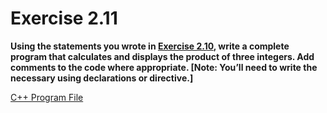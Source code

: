 # Exercise 2.11

**Using the statements you wrote in [Exercise 2.10](./02_10.md), write a complete program that calculates and displays the product of three integers. Add comments to the code where appropriate. [Note: You’ll need to write the necessary using declarations or directive.]**


[C++ Program File](p02_11.cpp)
